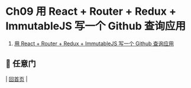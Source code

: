# Ch09 用 React + Router + Redux + ImmutableJS 写一个 Github 查询应用

1. [用 React + Router + Redux + ImmutableJS 写一个 Github 查询应用](https://github.com/fsdev124/reactjs/blob/master/Ch09/react-router-redux-github-finder.md)

## :door: 任意门
| [回首页](https://github.com/fsdev124/reactjs) |
